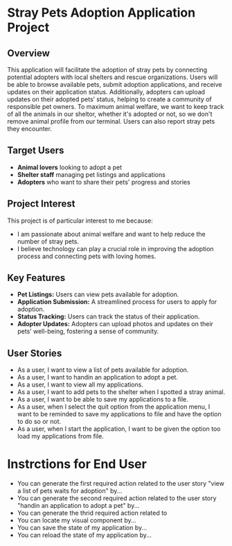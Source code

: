 # Stray Pets Adoption Application Project

## Overview
This application will facilitate the adoption of stray pets by connecting potential adopters with local shelters and rescue organizations. Users will be able to browse available pets, submit adoption applications, and receive updates on their application status. Additionally, adopters can upload updates on their adopted pets’ status, helping to create a community of responsible pet owners. To maximum animal welfare, we want to keep track of all the animals in our sheltor, whether it's adopted or not, so we don't remove animal profile from our terminal. Users can also report stray pets they encounter.

## Target Users
- **Animal lovers** looking to adopt a pet
- **Shelter staff** managing pet listings and applications
- **Adopters** who want to share their pets' progress and stories

## Project Interest
This project is of particular interest to me because:
- I am passionate about animal welfare and want to help reduce the number of stray pets.
- I believe technology can play a crucial role in improving the adoption process and connecting pets with loving homes.

## Key Features
- **Pet Listings:** Users can view pets available for adoption.
- **Application Submission:** A streamlined process for users to apply for adoption.
- **Status Tracking:** Users can track the status of their application.
- **Adopter Updates:** Adopters can upload photos and updates on their pets’ well-being, fostering a sense of community.

## User Stories
- As a user, I want to view a list of pets available for adoption.
- As a user, I want to handin an application to adopt a pet.
- As a user, I want to view all my applications.
- As a user, I want to add pets to the shelter when I spotted a stray animal.
- As a user, I want to be able to save my applications to a file.
- As a user, when I select the quit option from the application menu, I want to be reminded to save my applications to
  file and have the option to do so or not.
- As a user, when I start the application, I want to be given the option too load my applications from file.

# Instrctions for End User
- You can generate the first required action related to the user story "view a list of pets waits for adoption" by...
- You can generate the second required action related to the user story "handin an application to adopt a pet" by...
- You can generate the thrid required action related to 
- You can locate my visual component by...
- You can save the state of my application by...
- You can reload the state of my application by...
